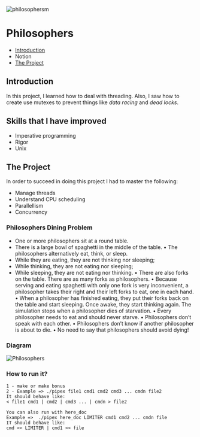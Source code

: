 ![philosophersm](https://user-images.githubusercontent.com/63206471/176322105-536b43cf-d6a4-46c0-9c3a-3336cf6e791c.png)

# Philosophers

* [Introduction](#introduction)
* Notion
* [The Project](#the-project)

## Introduction
In this project, I learned how to deal with threading. Also, I saw how to create use mutexes to prevent things like _data racing_ and _dead locks_.

## Skills that I have improved
* Imperative programming
* Rigor
* Unix

## The Project
In order to succeed in doing this project I had to master the following:
* Manage threads
* Understand CPU scheduling
* Parallellism
* Concurrency

### Philosophers Dining Problem
* One or more philosophers sit at a round table.
* There is a large bowl of spaghetti in the middle of the table.
• The philosophers alternatively eat, think, or sleep.
* While they are eating, they are not thinking nor sleeping;
* While thinking, they are not eating nor sleeping;
* While sleeping, they are not eating nor thinking.
• There are also forks on the table. There are as many forks as philosophers.
• Because serving and eating spaghetti with only one fork is very inconvenient, a
philosopher takes their right and their left forks to eat, one in each hand.
• When a philosopher has finished eating, they put their forks back on the table and
start sleeping. Once awake, they start thinking again. The simulation stops when
a philosopher dies of starvation.
• Every philosopher needs to eat and should never starve.
• Philosophers don’t speak with each other.
• Philosophers don’t know if another philosopher is about to die.
• No need to say that philosophers should avoid dying!

### Diagram
![Philosophers](https://user-images.githubusercontent.com/63206471/176323139-cdc7a72e-7c4c-421a-9ec6-e9304a32312d.png)

### How to run it?

```
1 - make or make bonus
2 - Example => ./pipex file1 cmd1 cmd2 cmd3 ... cmdn file2
It should behave like:
< file1 cmd1 | cmd2 | cmd3 ... | cmdn > file2

You can also run with here_doc
Example =>  ./pipex here_doc LIMITER cmd1 cmd2 ... cmdn file
IT should behave like:
cmd << LIMITER | cmd1 >> file
```
